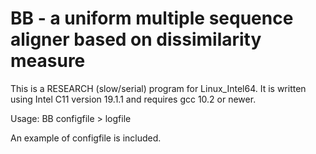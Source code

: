 # BB - a uniform multiple sequence aligner based on dissimilarity measure

This is a RESEARCH (slow/serial) program for Linux_Intel64.
It is written using Intel C11 version 19.1.1 and requires gcc 10.2 or newer.

Usage:   BB configfile > logfile

An example of configfile is included.
